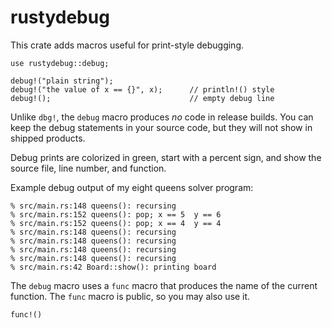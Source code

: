 rustydebug
==========

This crate adds macros useful for print-style debugging.

    use rustydebug::debug;

    debug!("plain string");
    debug!("the value of x == {}", x);      // println!() style
    debug!();                               // empty debug line

Unlike `dbg!`, the `debug` macro produces _no_ code in release builds.
You can keep the debug statements in your source code, but they will
not show in shipped products.

Debug prints are colorized in green, start with a percent sign, and
show the source file, line number, and function.

Example debug output of my eight queens solver program:

    % src/main.rs:148 queens(): recursing
    % src/main.rs:152 queens(): pop; x == 5  y == 6
    % src/main.rs:152 queens(): pop; x == 4  y == 4
    % src/main.rs:148 queens(): recursing
    % src/main.rs:148 queens(): recursing
    % src/main.rs:148 queens(): recursing
    % src/main.rs:148 queens(): recursing
    % src/main.rs:42 Board::show(): printing board

The `debug` macro uses a `func` macro that produces the name of
the current function. The `func` macro is public, so you may also use it.

    func!()
